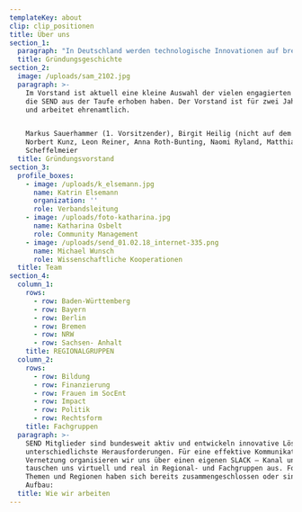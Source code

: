```yaml
---
templateKey: about
clip: clip_positionen
title: Über uns
section_1:
  paragraph: "In Deutschland werden technologische Innovationen auf breiter Basis gefördert- soziale und gesellschaftliche Innovationen bleiben größtenteils sich selbst überlassen. Das muss sich ändern. Deutschland soll und kann wieder eine führende Position einnehmen, wenn es darum geht, bahnbrechende, systemische Lösungen für gesamtgesellschaftliche Probleme zu finden. \r\n\nUm Sozialunternehmer*innen zu stärken und soziale Innovationen mit dem erforderlichen Nachdruck voranzutreiben, hat sich im Dezember 2016 unter dem Dach vom Bundesverband Deutsche Startups e.V. (BVDS) eine Arbeitsgruppe zu Social Entrepreneurship gebildet. Im Juni 2017 haben diese Akteure das Social Entrepreneurship Netzwerk Deutschland e.V. gegründet. Im September 2017 konnten wir dank einer erfolgreichen Crowdfundinkampagne den Aufbau eines schlagkräftigen Netzwerks starten."
  title: Gründungsgeschichte
section_2:
  image: /uploads/sam_2102.jpg
  paragraph: >-
    Im Vorstand ist aktuell eine kleine Auswahl der vielen engagierten Menschen,
    die SEND aus der Taufe erhoben haben. Der Vorstand ist für zwei Jahre im Amt
    und arbeitet ehrenamtlich. 


    Markus Sauerhammer (1. Vorsitzender), Birgit Heilig (nicht auf dem Foto),
    Norbert Kunz, Leon Reiner, Anna Roth-Bunting, Naomi Ryland, Matthias
    Scheffelmeier
  title: Gründungsvorstand
section_3:
  profile_boxes:
    - image: /uploads/k_elsemann.jpg
      name: Katrin Elsemann
      organization: ''
      role: Verbandsleitung
    - image: /uploads/foto-katharina.jpg
      name: Katharina Osbelt
      role: Community Management
    - image: /uploads/send_01.02.18_internet-335.png
      name: Michael Wunsch
      role: Wissenschaftliche Kooperationen
  title: Team
section_4:
  column_1:
    rows:
      - row: Baden-Württemberg
      - row: Bayern
      - row: Berlin
      - row: Bremen
      - row: NRW
      - row: Sachsen- Anhalt
    title: REGIONALGRUPPEN
  column_2:
    rows:
      - row: Bildung
      - row: Finanzierung
      - row: Frauen im SocEnt
      - row: Impact
      - row: Politik
      - row: Rechtsform
    title: Fachgruppen
  paragraph: >-
    SEND Mitglieder sind bundesweit aktiv und entwickeln innovative Lösungen für
    unterschiedlichste Herausforderungen. Für eine effektive Kommunikation und
    Vernetzung organisieren wir uns über einen eigenen SLACK – Kanal und
    tauschen uns virtuell und real in Regional- und Fachgruppen aus. Folgende
    Themen und Regionen haben sich bereits zusammengeschlossen oder sind im
    Aufbau:
  title: Wie wir arbeiten
---
```


